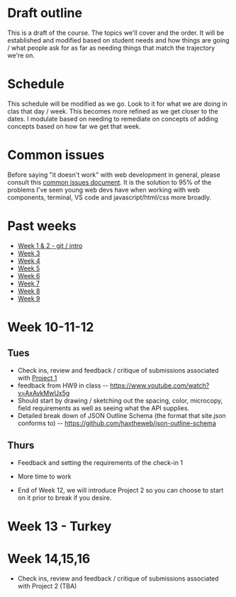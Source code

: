 # Draft outline
This is a draft of the course. The topics we'll cover and the order. It will be established and modified based on student needs and how things are going / what people ask for as far as needing things that match the trajectory we're on.

# Schedule
This schedule will be modified as we go. Look to it for what we are doing in clas that day / week. This becomes more refined as we get closer to the dates. I modulate based on needing to remediate on concepts of adding concepts based on how far we get that week.

# Common issues
Before saying "it doesn't work" with web development in general, please consult this [common issues document](common-issues.md). It is the solution to 95% of the problems I've seen young web devs have when working with web components, terminal, VS code and javascript/html/css more broadly.

# Past weeks
- [Week 1 & 2 - git / intro](fa24/week1-2.md)
- [Week 3](fa24/week-3.md)
- [Week 4](fa24/week-4.md)
- [Week 5](fa24/week-5.md)
- [Week 6](fa24/week-6.md)
- [Week 7](fa24/week-7.md)
- [Week 8](fa24/week-8.md)
- [Week 9](fa24/week-9.md)

# Week 10-11-12
## Tues
- Check ins, review and feedback / critique of submissions associated with [Project 1](https://github.com/haxtheweb/issues/issues/2174)
- feedback from HW9 in class -- https://www.youtube.com/watch?v=AxAvkMwUx5g
- Should start by drawing / sketching out the spacing, color, microcopy, field requirements as well as seeing what the API supplies.
- Detailed break down of JSON Outline Schema (the format that site.json conforms to) -- https://github.com/haxtheweb/json-outline-schema

## Thurs
- Feedback and setting the requirements of the check-in 1
- More time to work



- End of Week 12, we will introduce Project 2 so you can choose to start on it prior to break if you desire.

# Week 13 - Turkey

# Week 14,15,16
- Check ins, review and feedback / critique of submissions associated with Project 2 (TBA)
